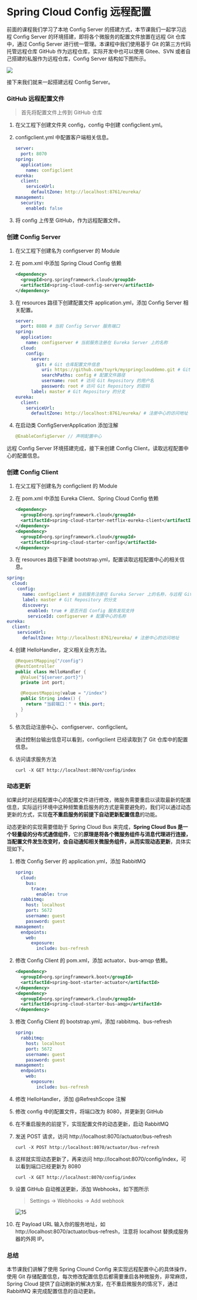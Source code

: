 # Spring Cloud Config 远程配置

前面的课程我们学习了本地 Config Server 的搭建方式，本节课我们一起学习远程 Config Server 的环境搭建，即将各个微服务的配置文件放置在远程 Git 仓库中，通过 Config Server 进行统一管理。本课程中我们使用基于 Git 的第三方代码托管远程仓库 GitHub 作为远程仓库，实际开发中也可以使用 Gitee、SVN 或者自己搭建的私服作为远程仓库，Config Server 结构如下图所示。

![](https://tva1.sinaimg.cn/large/007S8ZIlgy1ggp468m4i8j31ej0u013b.jpg)

接下来我们就来一起搭建远程 Config Server。

### GitHub 远程配置文件

> 首先将配置文件上传到 GitHub 仓库

1. 在父工程下创建文件夹 config，config 中创建 configclient.yml。

2. configclient.yml 中配置客户端相关信息。

   ```yaml
   server:
     port: 8070
   spring:
     application:
       name: configclient
   eureka:
     client:
       serviceUrl:
         defaultZone: http://localhost:8761/eureka/
   management:
     security:
       enabled: false
   ```

3. 将 config 上传至 GitHub，作为远程配置文件。

### 创建 Config Server

1. 在父工程下创建名为 configserver 的 Module

2. 在 pom.xml 中添加 Spring Cloud Config 依赖

   ```xml
   <dependency>
     <groupId>org.springframework.cloud</groupId>
     <artifactId>spring-cloud-config-server</artifactId>
   </dependency>
   ```

3. 在 resources 路径下创建配置文件 application.yml，添加 Config Server 相关配置。

   ```yaml
   server:
     port: 8888 # 当前 Config Server 服务端口
   spring:
     application:
       name: configserver # 当前服务注册在 Eureka Server 上的名称
     cloud:
       config:
         server:
           git: # Git 仓库配置文件信息
             uri: https://github.com/tuyrk/myspringclouddemo.git # Git Repository 地址
             searchPaths: config # 配置文件路径
             username: root # 访问 Git Repository 的用户名
             password: root # 访问 Git Repository 的密码
         label: master # Git Repository 的分支
   eureka:
     client:
       serviceUrl:
         defaultZone: http://localhost:8761/eureka/ # 注册中心的访问地址
   ```

4. 在启动类 ConfigServerApplication 添加注解

   ```java
   @EnableConfigServer // 声明配置中心
   ```

远程 Config Server 环境搭建完成，接下来创建 Config Client，读取远程配置中心的配置信息。

### 创建 Config Client

1. 在父工程下创建名为 configclient 的 Module

2. 在 pom.xml 中添加 Eureka Client、Spring Cloud Config 依赖

   ```xml
   <dependency>
     <groupId>org.springframework.cloud</groupId>
     <artifactId>spring-cloud-starter-netflix-eureka-client</artifactId>
   </dependency>
   <dependency>
     <groupId>org.springframework.cloud</groupId>
     <artifactId>spring-cloud-starter-config</artifactId>
   </dependency>
   ```

3. 在 resources 路径下新建 bootstrap.yml，配置读取远程配置中心的相关信息。

```yaml
spring:
  cloud:
    config:
      name: configclient # 当前服务注册在 Eureka Server 上的名称，与远程 Git 仓库的配置文件名对应
      label: master # Git Repository 的分支
      discovery:
        enabled: true # 是否开启 Config 服务发现支持
        serviceId: configserver # 配置中心的名称
eureka:
  client:
    serviceUrl:
      defaultZone: http://localhost:8761/eureka/ # 注册中心的访问地址
```

4. 创建 HelloHandler，定义相关业务方法。

   ```java
   @RequestMapping("/config")
   @RestController
   public class HelloHandler {
     @Value("${server.port}")
     private int port;
   
     @RequestMapping(value = "/index")
     public String index() {
       return "当前端口：" + this.port;
     }
   }
   ```

5. 依次启动注册中心、configserver、configclient。

   通过控制台输出信息可以看到，configclient 已经读取到了 Git 仓库中的配置信息。

6. 访问请求服务方法

   ```shell
   curl -X GET http://localhost:8070/config/index
   ```

### 动态更新

如果此时对远程配置中心的配置文件进行修改，微服务需要重启以读取最新的配置信息，实际运行环境中这种频繁重启服务的方式是需要避免的，我们可以通过动态更新的方式，实现**在不重启服务的前提下自动更新配置信息**的功能。

动态更新的实现需要借助于 Spring Cloud Bus 来完成，**Spring Cloud Bus 是一个轻量级的分布式通信组件**，它的**原理是将各个微服务组件与消息代理进行连接，当配置文件发生改变时，会自动通知相关微服务组件，从而实现动态更新**，具体实现如下。

1. 修改 Config Server 的 application.yml，添加 RabbitMQ

   ```yaml
   spring:
     cloud:
       bus:
         trace:
           enable: true
     rabbitmq:
       host: localhost
       port: 5672
       username: guest
       password: guest
   management:
     endpoints:
       web:
         exposure:
           include: bus-refresh
   ```

2. 修改 Config Client 的 pom.xml，添加 actuator、bus-amqp 依赖。

   ```xml
   <dependency>
     <groupId>org.springframework.boot</groupId>
     <artifactId>spring-boot-starter-actuator</artifactId>
   </dependency>
   <dependency>
     <groupId>org.springframework.cloud</groupId>
     <artifactId>spring-cloud-starter-bus-amqp</artifactId>
   </dependency>
   ```

3. 修改 Config Client 的 bootstrap.yml，添加 rabbitmq、bus-refresh

   ```yaml
   spring:
     rabbitmq:
       host: localhost
       port: 5672
       username: guest
       password: guest
   management:
     endpoints:
       web:
         exposure:
           include: bus-refresh
   ```

4. 修改 HelloHandler，添加 @RefreshScope 注解

5. 修改 config 中的配置文件，将端口改为 8080，并更新到 GitHub

6. 在不重启服务的前提下，实现配置文件的动态更新，启动 RabbitMQ

7. 发送 POST 请求，访问 http://localhost:8070/actuator/bus-refresh

   ```shell
   curl -X POST http://localhost:8070/actuator/bus-refresh
   ```

8. 这样就实现动态更新了，再来访问 http://localhost:8070/config/index，可以看到端口已经更新为 8080

   ```shell
   curl -X GET http://localhost:8070/config/index
   ```

9. 设置 GitHub 自动推送更新，添加 Webhooks，如下图所示

   > Settings -> Webhooks -> Add webhook

   ![15](https://tva1.sinaimg.cn/large/007S8ZIlgy1ggp46e43cgj31k80s0gqd.jpg)

10. 在 Payload URL 输入你的服务地址，如 http://localhost:8070/actuator/bus-refresh，注意将 localhost 替换成服务器的外网 IP。

### 总结

本节课我们讲解了使用 Spring Clound Config 来实现远程配置中心的具体操作，使用 Git 存储配置信息，每次修改配置信息后都需要重启各种微服务，非常麻烦，Spring Cloud 提供了自动刷新的解决方案，在不重启微服务的情况下，通过 RabbitMQ 来完成配置信息的自动更新。